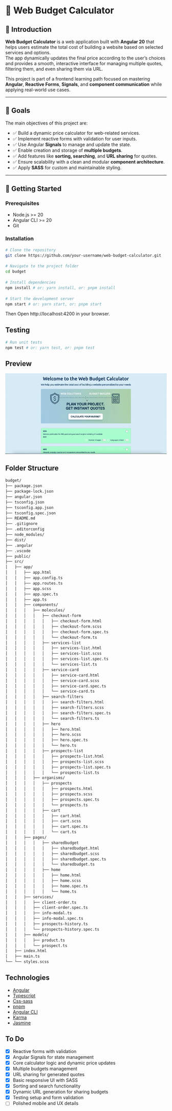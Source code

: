 # 🧮 Web Budget Calculator

## 📖 Introduction  
**Web Budget Calculator** is a web application built with **Angular 20** that helps users estimate the total cost of building a website based on selected services and options.  
The app dynamically updates the final price according to the user’s choices and provides a smooth, interactive interface for managing multiple quotes, filtering them, and even sharing them via URL.

This project is part of a frontend learning path focused on mastering **Angular**, **Reactive Forms**, **Signals**, and **component communication** while applying real-world use cases.

---

## 🎯 Goals  
The main objectives of this project are:

- ✅ Build a dynamic price calculator for web-related services.  
- ✅ Implement reactive forms with validation for user inputs.  
- ✅ Use Angular **Signals** to manage and update the state.  
- ✅ Enable creation and storage of **multiple budgets**.  
- ✅ Add features like **sorting, searching**, and **URL sharing** for quotes.  
- ✅ Ensure scalability with a clean and modular **component architecture**.  
- ✅ Apply **SASS** for custom and maintainable styling.

---

## 🚀 Getting Started  

### Prerequisites  
- Node.js >= 20  
- Angular CLI >= 20  
- Git  

### Installation  
```bash
# Clone the repository
git clone https://github.com/your-username/web-budget-calculator.git

# Navigate to the project folder
cd budget

# Install dependencies
npm install # or: yarn install, or: pnpm install

# Start the development server
npm start # or: yarn start, or: pnpm start

```
Then Open http://localhost:4200 in your browser.


## Testing
```bash
# Run unit tests
npm test # or: yarn test, or: pnpm test
```

## Preview
![Preview](/public/calc.gif)


## Folder Structure

```bash
budget/
├── package.json
├── package-lock.json
├── angular.json
├── tsconfig.json
├── tsconfig.app.json
├── tsconfig.spec.json
├── README.md
├── .gitignore
├── .editorconfig
├── node_modules/
├── dist/
├── .angular
├── .vscode
├── public/
├── src/
│   ├── app/
│   │   ├── app.html
│   │   ├── app.config.ts
│   │   ├── app.routes.ts
│   │   ├── app.scss
│   │   ├── app.spec.ts
│   │   ├── app.ts
│   │   ├── components/
│   │   │   ├── molecules/
│   │   │   │   ├── checkout-form
│   │   │   │   │   ├── checkout-form.html
│   │   │   │   │   ├── checkout-form.scss
│   │   │   │   │   ├── checkout-form.spec.ts
│   │   │   │   │   └── checkout-form.ts
│   │   │   │   ├── services-list
│   │   │   │   │   ├── services-list.html
│   │   │   │   │   ├── services-list.scss
│   │   │   │   │   ├── services-list.spec.ts
│   │   │   │   │   └── services-list.ts
│   │   │   │   ├── service-card
│   │   │   │   │   ├── service-card.html
│   │   │   │   │   ├── service-card.scss
│   │   │   │   │   ├── service-card.spec.ts
│   │   │   │   │   └── service-card.ts
│   │   │   │   ├── search-filters
│   │   │   │   │   ├── search-filters.html
│   │   │   │   │   ├── search-filters.scss
│   │   │   │   │   ├── search-filters.spec.ts
│   │   │   │   │   └── search-filters.ts
│   │   │   │   ├── hero
│   │   │   │   │   ├── hero.html
│   │   │   │   │   ├── hero.scss
│   │   │   │   │   ├── hero.spec.ts
│   │   │   │   │   └── hero.ts
│   │   │   │   ├── prospects-list
│   │   │   │   │   ├── prospects-list.html
│   │   │   │   │   ├── prospects-list.scss
│   │   │   │   │   ├── prospects-list.spec.ts
│   │   │   │   │   └── prospects-list.ts
│   │   │   ├── organisms/
│   │   │   │   ├── prospects
│   │   │   │   │   ├── prospects.html
│   │   │   │   │   ├── prospects.scss
│   │   │   │   │   ├── prospects.spec.ts
│   │   │   │   │   └── prospects.ts
│   │   │   │   ├── cart
│   │   │   │   │   ├── cart.html
│   │   │   │   │   ├── cart.scss
│   │   │   │   │   ├── cart.spec.ts
│   │   │   │   │   └── cart.ts
│   │   ├── pages/
│   │   │   │   ├── sharedbudget
│   │   │   │   │   ├── sharedbudget.html
│   │   │   │   │   ├── sharedbudget.scss
│   │   │   │   │   ├── sharedbudget.spec.ts
│   │   │   │   │   └── sharedbudget.ts
│   │   │   │   ├── home
│   │   │   │   │   ├── home.html
│   │   │   │   │   ├── home.scss
│   │   │   │   │   ├── home.spec.ts
│   │   │   │   │   └── home.ts
│   │   ├── services/
│   │   │   ├── client-order.ts
│   │   │   ├── client-order.spec.ts
│   │   │   ├── info-modal.ts
│   │   │   ├── info-modal.spec.ts
│   │   │   ├── prospects-history.ts
│   │   │   └── prospects-history.spec.ts
│   │   ├── models/
│   │   │   ├── product.ts
│   │   │   └── prospect.ts
│   ├── index.html
│   ├── main.ts
└── └── styles.scss

```

## Technologies

- [Angular](https://angular.io/)
- [Typescript](https://www.typescriptlang.org/)
- [Css-sass](https://sass-lang.com/)
- [pnpm](https://pnpm.io/)
- [Angular CLI](https://cli.angular.io/)
- [Karma](https://karma-runner.github.io/1.0/index.html)
- [Jasmine](https://jasmine.github.io/)

## To Do

- [x] Reactive forms with validation  
- [x] Angular Signals for state management
- [x] Core calculator logic and dynamic price updates  
- [x] Multiple budgets management  
- [x] URL sharing for generated quotes  
- [x] Basic responsive UI with SASS  
- [x] Sorting and search functionality  
- [x] Dynamic URL generation for sharing budgets
- [x] Testing setup and form validation  
- [ ] Polished mobile and UX details  
